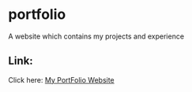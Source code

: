 # portfolio
A website which contains my projects and experience 
## Link:
Click here: <a href="https://yokeshbaskaran.github.io/portfolio/">My PortFolio Website</a>
